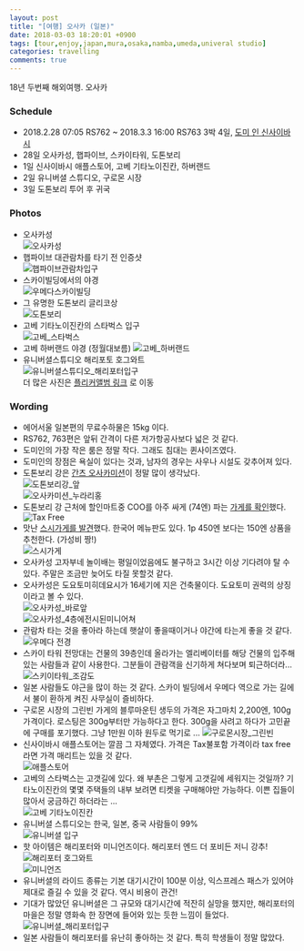 ```yaml
---
layout: post
title: "[여행] 오사카 (일본)"
date: 2018-03-03 18:20:01 +0900
tags: [tour,enjoy,japan,mura,osaka,namba,umeda,univeral studio]
categories: travelling
comments: true
---
```

18년 두번째 해외여행. 오사카

### Schedule
* 2018.2.28 07:05 RS762 ~ 2018.3.3 16:00 RS763 3박 4일, [도미 인 신사이바시](https://www.agoda.com/ko-kr/dormy-inn-shinsaibashi-hot-spring/hotel/osaka-jp.html?checkin=2018-03-13&los=1&adults=1&rooms=1&cid=1419145&tag=4bed0517-9d03-0318-c552-822c19205e5a&searchrequestid=0ba06c27-8efb-4ddb-bdba-244864025657)
* 28일 오사카성, 햅파이브, 스카이타워, 도톤보리
* 1일 신사이바시 애플스토어, 고베 기타노이진칸, 하버랜드
* 2일 유니버셜 스튜디오, 구로몬 시장
* 3일 도톤보리 투어 후 귀국

### Photos

* 오사카성  
![오사카성](https://farm5.staticflickr.com/4751/25664955267_4dc434c368_z.jpg) 
* 햅파이브 대관람차를 타기 전 인증샷  
![햅파이브관람차입구](https://farm5.staticflickr.com/4714/39641301175_fd20047b61_z.jpg)
* 스카이빌딩에서의 야경  
![우메다스카이빌딩](https://farm5.staticflickr.com/4676/25665642257_ab8bfabd14_z.jpg)
* 그 유명한 도톤보리 글리코상  
![도톤보리](https://farm5.staticflickr.com/4631/40536091031_7f5c70979b_z.jpg)
* 고베 기타노이진칸의 스타벅스 입구  
![고베_스타벅스](https://farm5.staticflickr.com/4622/26683142098_39c8a44d1e_z.jpg)
* 고베 하버랜드 야경 (정월대보름)
![고베_하버랜드](https://farm5.staticflickr.com/4664/39843601154_908a5d6018_z.jpg)
* 유니버셜스튜디오 해리포토 호그와트  
![유니버셜스튜디오_해리포터입구](https://farm5.staticflickr.com/4785/39680374305_4b6c0c750b_z.jpg)  
더 많은 사진은 [플리커앨범 링크](https://www.flickr.com/gp/lionkang/D95063) 로 이동

### Wording

* 에어서울 일본편의 무료수하물은 15kg 이다.
* RS762, 763편은 앞뒤 간격이 다른 저가항공사보다 넓은 것 같다.
* 도미인의 가장 작은 룸은 정말 작다. 그래도 침대는 퀸사이즈였다.
* 도미인의 장점은 욕실이 있다는 것과, 남자의 경우는 사우나 시설도 갖추어져 있다.
* 도톤보리 강은 [간츠 오사카미션](https://namu.wiki/w/%EC%98%A4%EC%82%AC%EC%B9%B4%20%EB%AF%B8%EC%85%98)이 정말 많이 생각났다.  
![도톤보리강_앞](https://farm5.staticflickr.com/4764/39843617604_2564f6e26e_z.jpg)  
![오사카미션_누라리홍](https://cdn.namuwikiusercontent.com/s/ecfb15b394b784f984ec8796cb3db5f09b796b451420b16472d3d82a4733ac4edfa8a9400c20815f63fa767b65c4472cdc2db3e1c4f7e6eafddeb71368255f91a73769e1592246579ac59825ac33d38b?e=1523822496&k=PTjFORGvj_Xw-_nSILsaXA)
* 도톤보리 강 근처에 할인마트중 COO를 아주 싸게 (74엔) 파는 [가게를 확인](https://www.google.co.kr/maps/@34.668929,135.5000606,21z)했다.  
![Tax Free](https://farm5.staticflickr.com/4628/38784292250_8a8066d91c_z.jpg)
* 맛난 [스시가게를 발견](https://www.google.co.kr/maps/@34.6655122,135.5062651,19.61z)했다. 한국어 메뉴판도 있다. 1p 450엔 보다는 150엔 상품을 추천한다. (가성비 짱!)  
![스시가게](https://farm5.staticflickr.com/4662/39688133655_38bce4b72f_z.jpg)
* 오사카성 고자부네 놀이배는 평일이었음에도 불구하고 3시간 이상 기다려야 탈 수 있다. 주말은 조금만 늦어도 타질 못할것 같다.
* 오사카성은 도요토미히데요시가 16세기에 지은 건축물이다. 도요토미 권력의 상징이라고 볼 수 있다.  
![오사카성_바로앞](https://farm5.staticflickr.com/4621/38726169680_eb7469753a_z.jpg)  
![오사카성_4층에전시된미니어쳐](https://farm5.staticflickr.com/4610/26665181148_fa84016440_z.jpg)
* 관람차 타는 것을 좋아라 하는데 햇살이 좋을때이거나 야간에 타는게 좋을 것 같다.  
![우메다 전경](https://farm5.staticflickr.com/4630/40493559392_87ba7a57c5_z.jpg)
* 스카이 타워 전망대는 건물의 39층인데 올라가는 엘리베이터를 해당 건물의 입주해 있는 사람들과 같이 사용한다. 그분들이 관람객을 신기하게 쳐다보며 퇴근하더라...  
![스키이타워_조감도](https://farm5.staticflickr.com/4705/39641290355_8a026c8df0_z.jpg)
* 일본 사람들도 야근을 많이 하는 것 같다. 스카이 빌딩에서 우메다 역으로 가는 길에서 불이 환하게 켜진 사무실이 즐비하다.
* 구로몬 시장의 그린빈 가게의 블루마운틴 생두의 가격은 자그마치 2,200엔, 100g 가격이다. 로스팅은 300g부터만 가능하다고 한다. 300g을 사려고 하다가 고민끝에 구매를 포기했다. 그냥 1만원 이하 원두로 먹기로 ...
![구로몬시장_그린빈](https://farm5.staticflickr.com/4723/38772490540_e6d0595251_z.jpg)
* 신사이바시 애플스토어는 깔끔 그 자체였다. 가격은 Tax불포함 가격이라 tax free 라면 가격 매리트는 있을 것 같다.  
![애플스토어](https://farm5.staticflickr.com/4621/38784291850_91a018d1aa_z.jpg)
* 고베의 스타벅스는 고갯길에 있다. 왜 부촌은 그렇게 고갯길에 세워지는 것일까? 기타노이진칸의 몇몇 주택들의 내부 보려면 티켓을 구매해야만 가능하다. 이쁜 집들이 많아서 궁금하긴 하더라는 ...  
![고베 기타노이진칸](https://farm5.staticflickr.com/4767/39843643174_caf137600e_z.jpg)
* 유니버셜 스튜디오는 한국, 일본, 중국 사람들이 99%  
![유니버셜 입구](https://farm5.staticflickr.com/4790/40574133951_0ae6c5ffe8_z.jpg)
* 핫 아이템은 해리포터와 미니언즈이다.  해리포터 엔드 더 포비든 저니 강추!
![해리포터 호그와트](https://farm5.staticflickr.com/4708/40574130531_fe1699c63b_z.jpg)  
![미니언즈](https://farm5.staticflickr.com/4769/40575022321_aabc3cbbde_z.jpg)
* 유니버셜의 라이드 종류는 기본 대기시간이 100분 이상, 익스프레스 패스가 있어야 제대로 즐길 수 있을 것 같다. 역시 비용이 관건!
* 기대가 많았던 유니버셜은 그 규모와 대기시간에 적잔히 실망을 했지만, 해리포터의 마을은 정말 영화속 한 장면에 들어와 있는 듯한 느낌이 들었다.  
![유니버셜_해리포터입구](https://farm5.staticflickr.com/4709/39872323314_68840d6077_z.jpg)
* 일본 사람들이 해리포터를 유난히 좋아하는 것 같다. 특히 학생들이 정말 많았다.

